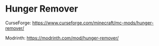 # Hunger Remover
CurseForge: https://www.curseforge.com/minecraft/mc-mods/hunger-remover/

Modrinth: https://modrinth.com/mod/hunger-remover/
